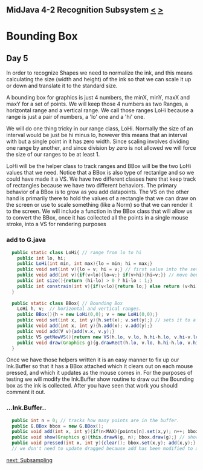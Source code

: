 ## MidJava 4-2 Recognition Subsystem [&LT;](MJ0401.md) [&GT;](MJ0403.md)

# Bounding Box

## Day 5
In order to recognize Shapes we need to normalize the ink, and this means calculating the size (width and height) of the ink so that we can scale it up or down and translate it to the standard size.

A bounding box for graphics is just 4 numbers, the minX, minY, maxX and maxY for a set of points. We will keep those 4 numbers as two Ranges, a horizontal range and a vertical range. We call those ranges LoHi because a range is just a pair of numbers, a 'lo' one and a 'hi' one. 

We will do one thing tricky in our range class, LoHi. Normally the size of an interval would be just be hi minus lo, however this means that an interval with but a single point in it has zero width. Since scaling involves dividing one range by another, and since division by zero is not allowed we will force the size of our ranges to be at least 1.

LoHi will be the helper class to track ranges and BBox will be the two LoHi values that we need. Notice that a BBox is also type of rectanlge and so we could have made it a VS. We have two different classes here that keep track of rectangles because we have two different behaviors. The primary behavior of a BBox is to grow as you add datapoints. The VS on the other hand is primarily there to hold the values of a rectangle that we can draw on the screen or use to scale something (like a Norm) so that we can render it to the screen. We will include a function in the BBox class that will allow us to convert the BBox, once it has collected all the points in a single mouse stroke, into a VS for rendering purposes

### add to G.java
```java
  public static class LoHi{ // range from lo to hi
    public int lo, hi;
    public LoHi(int min, int max){lo = min; hi = max;}
    public void set(int v){lo = v; hi = v;} // first value into the set
    public void add(int v){if(v<lo){lo=v;} if(v>hi){hi=v;}} // move bounds if necessary
    public int size(){return (hi-lo) > 0 ? hi-lo : 1;}
    public int constrain(int v){if(v<lo){return lo;} else return (v<hi)?v:hi;}
  }
  
  public static class BBox{ // Bounding Box
    LoHi h, v;  // horizontal and vertical ranges.
    public BBox(){h = new LoHi(0,0); v = new LoHi(0,0);}
    public void set(int x, int y){h.set(x); v.set(y);} // sets it to a single point
    public void add(int x, int y){h.add(x); v.add(y);}
    public void add(V v){add(v.x, v.y);}
    public VS getNewVS(){return new VS(h.lo, v.lo, h.hi-h.lo, v.hi-v.lo);}
    public void draw(Graphics g){g.drawRect(h.lo, v.lo, h.hi-h.lo, v.hi-v.lo);}
  }
```

Once we have those helpers written it is an easy manner to fix up our Ink.Buffer so that it has a BBox attached which it clears out on each mouse pressed, and which it updates as the mouse comes in. For the purposes of testing we will modify the Ink.Buffer show routine to draw out the Bounding box as the ink is collected. After you have seen that work you should comment it out.

###  ...Ink.Buffer..
```java
  public int n = 0; // tracks how many points are in the buffer.
  public G.BBox bbox = new G.BBox();
  public void add(int x, int y){if(n<MAX){points[n].set(x,y); n++; bbox.add(x,y);}} // update bbox too
  public void show(Graphics g){this.drawN(g, n); bbox.draw(g);} // show bbox for now to test
  public void pressed(int x, int y){clear(); bbox.set(x,y); add(x,y);} // first point resets bbox
  // we don't need to update dragged because add has been modified to add to the bbox as well.  
```

[next: Subsampling](MJ0403.md)